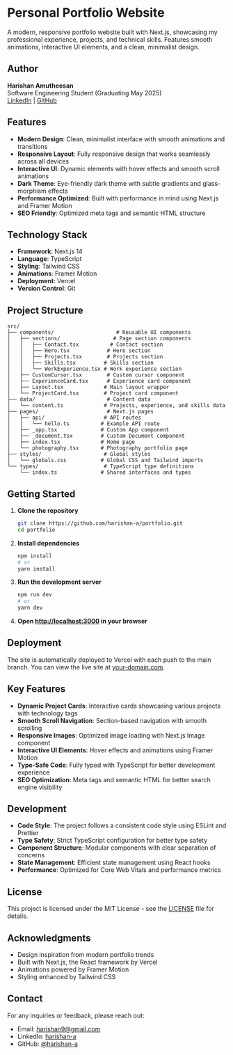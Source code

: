# Personal Portfolio Website

A modern, responsive portfolio website built with Next.js, showcasing my professional experience, projects, and technical skills. Features smooth animations, interactive UI elements, and a clean, minimalist design.

## Author

**Harishan Amutheesan**  
Software Engineering Student (Graduating May 2025)  
[LinkedIn](https://linkedin.com/in/harishan-a) | [GitHub](https://github.com/harishan-a)

## Features

- **Modern Design**: Clean, minimalist interface with smooth animations and transitions
- **Responsive Layout**: Fully responsive design that works seamlessly across all devices
- **Interactive UI**: Dynamic elements with hover effects and smooth scroll animations
- **Dark Theme**: Eye-friendly dark theme with subtle gradients and glass-morphism effects
- **Performance Optimized**: Built with performance in mind using Next.js and Framer Motion
- **SEO Friendly**: Optimized meta tags and semantic HTML structure

## Technology Stack

- **Framework**: Next.js 14
- **Language**: TypeScript
- **Styling**: Tailwind CSS
- **Animations**: Framer Motion
- **Deployment**: Vercel
- **Version Control**: Git

## Project Structure

```
src/
├── components/                    # Reusable UI components
│   ├── sections/                 # Page section components
│   │   ├── Contact.tsx          # Contact section
│   │   ├── Hero.tsx            # Hero section
│   │   ├── Projects.tsx        # Projects section
│   │   ├── Skills.tsx         # Skills section
│   │   └── WorkExperience.tsx # Work experience section
│   ├── CustomCursor.tsx        # Custom cursor component
│   ├── ExperienceCard.tsx      # Experience card component
│   ├── Layout.tsx             # Main layout wrapper
│   └── ProjectCard.tsx        # Project card component
├── data/                       # Content data
│   └── content.ts             # Projects, experience, and skills data
├── pages/                      # Next.js pages
│   ├── api/                   # API routes
│   │   └── hello.ts          # Example API route
│   ├── _app.tsx              # Custom App component
│   ├── _document.tsx         # Custom Document component
│   ├── index.tsx             # Home page
│   └── photography.tsx       # Photography portfolio page
├── styles/                    # Global styles
│   └── globals.css           # Global CSS and Tailwind imports
└── types/                     # TypeScript type definitions
    └── index.ts              # Shared interfaces and types
```

## Getting Started

1. **Clone the repository**
   ```bash
   git clone https://github.com/harishan-a/portfolio.git
   cd portfolio
   ```

2. **Install dependencies**
   ```bash
   npm install
   # or
   yarn install
   ```

3. **Run the development server**
   ```bash
   npm run dev
   # or
   yarn dev
   ```

4. **Open [http://localhost:3000](http://localhost:3000) in your browser**

## Deployment

The site is automatically deployed to Vercel with each push to the main branch. You can view the live site at [your-domain.com](https://your-domain.com).

## Key Features

- **Dynamic Project Cards**: Interactive cards showcasing various projects with technology tags
- **Smooth Scroll Navigation**: Section-based navigation with smooth scrolling
- **Responsive Images**: Optimized image loading with Next.js Image component
- **Interactive UI Elements**: Hover effects and animations using Framer Motion
- **Type-Safe Code**: Fully typed with TypeScript for better development experience
- **SEO Optimization**: Meta tags and semantic HTML for better search engine visibility

## Development

- **Code Style**: The project follows a consistent code style using ESLint and Prettier
- **Type Safety**: Strict TypeScript configuration for better type safety
- **Component Structure**: Modular components with clear separation of concerns
- **State Management**: Efficient state management using React hooks
- **Performance**: Optimized for Core Web Vitals and performance metrics

## License

This project is licensed under the MIT License - see the [LICENSE](LICENSE) file for details.

## Acknowledgments

- Design inspiration from modern portfolio trends
- Built with Next.js, the React framework by Vercel
- Animations powered by Framer Motion
- Styling enhanced by Tailwind CSS

## Contact

For any inquiries or feedback, please reach out:
- Email: harishan9@gmail.com
- LinkedIn: [harishan-a](https://linkedin.com/in/harishan-a)
- GitHub: [@harishan-a](https://github.com/harishan-a)
